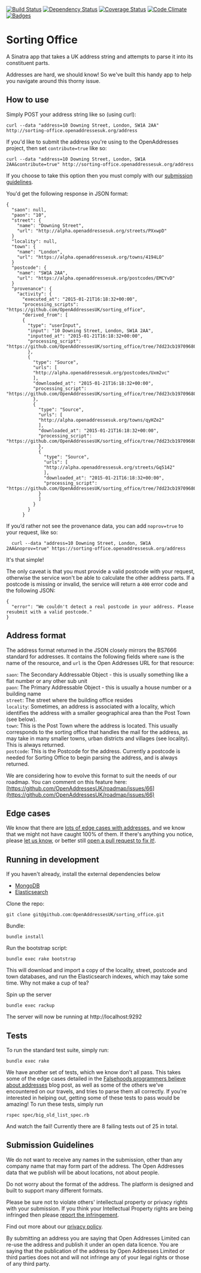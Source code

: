 [![Build Status](http://img.shields.io/travis/OpenAddressesUK/sorting_office.svg?style=flat-square)](https://travis-ci.org/OpenAddressesUK/sorting_office)
[![Dependency Status](http://img.shields.io/gemnasium/OpenAddressesUK/sorting_office.svg?style=flat-square)](https://gemnasium.com/OpenAddressesUK/sorting_office)
[![Coverage Status](http://img.shields.io/coveralls/OpenAddressesUK/sorting_office.svg?style=flat-square)](https://coveralls.io/r/OpenAddressesUK/sorting_office)
[![Code Climate](http://img.shields.io/codeclimate/github/OpenAddressesUK/sorting_office.svg?style=flat-square)](https://codeclimate.com/github/OpenAddressesUK/sorting_office)
[![Badges](http://img.shields.io/:badges-5/5-ff6799.svg?style=flat-square)](https://github.com/badges/badgerbadgerbadger)

# Sorting Office

A Sinatra app that takes a UK address string and attempts to parse it into its constituent parts.

Addresses are hard, we should know! So we've built this handy app to help you navigate around this thorny issue.

## How to use

Simply POST your address string like so (using curl):

    curl --data "address=10 Downing Street, London, SW1A 2AA" http://sorting-office.openaddressesuk.org/address

If you'd like to submit the address you're using to the OpenAddresses project, then set `contribute=true` like so:

    curl --data "address=10 Downing Street, London, SW1A 2AA&contribute=true" http://sorting-office.openaddressesuk.org/address

If you choose to take this option then you must comply with our <a href='#subguidelines'>submission guidelines</a>.

You'd get the following response in JSON format:

    {
      "saon": null,
      "paon": "10",
      "street": {
        "name": "Downing Street",
        "url": "http://alpha.openaddressesuk.org/streets/PXxwpD"
      }
      "locality": null,
      "town": {
        "name": "London",
        "url": "https://alpha.openaddressesuk.org/towns/4194LO"
      }
      "postcode": {
        "name": "SW1A 2AA",
        "url": "https://alpha.openaddressesuk.org/postcodes/EMCYvD"
      }
      "provenance": {
        "activity": {
          "executed_at": "2015-01-21T16:18:32+00:00",
          "processing_scripts": "https://github.com/OpenAddressesUK/sorting_office",
          "derived_from": [
          {
            "type": "userInput",
            "input": "10 Downing Street, London, SW1A 2AA",
            "inputted_at": "2015-01-21T16:18:32+00:00",
            "processing_script": "https://github.com/OpenAddressesUK/sorting_office/tree/7dd23cb19709680646a20dddfeb18b53ea4346e2/lib/sorting_office/address.rb"
            },
            {
              "type": "Source",
              "urls": [
              "http://alpha.openaddressesuk.org/postcodes/Uxm2vc"
              ],
              "downloaded_at": "2015-01-21T16:18:32+00:00",
              "processing_script": "https://github.com/OpenAddressesUK/sorting_office/tree/7dd23cb19709680646a20dddfeb18b53ea4346e2/lib/models/postcode.rb"
              },
              {
                "type": "Source",
                "urls": [
                "http://alpha.openaddressesuk.org/towns/qyHZe2"
                ],
                "downloaded_at": "2015-01-21T16:18:32+00:00",
                "processing_script": "https://github.com/OpenAddressesUK/sorting_office/tree/7dd23cb19709680646a20dddfeb18b53ea4346e2/lib/models/town.rb"
                },
                {
                  "type": "Source",
                  "urls": [
                  "http://alpha.openaddressesuk.org/streets/Gq5142"
                  ],
                  "downloaded_at": "2015-01-21T16:18:32+00:00",
                  "processing_script": "https://github.com/OpenAddressesUK/sorting_office/tree/7dd23cb19709680646a20dddfeb18b53ea4346e2/lib/models/street.rb"
                }
                ]
              }
            }
          }

If you’d rather not see the provenance data, you can add `noprov=true` to your request, like so:

      curl --data "address=10 Downing Street, London, SW1A 2AA&noprov=true" https://sorting-office.openaddressesuk.org/address

It's that simple!

The only caveat is that you must provide a valid postcode with your request, otherwise the service won't be able to calculate the other address parts. If a postcode is missing or invalid, the service will return a `400` error code and the following JSON:

    {
      "error": "We couldn't detect a real postcode in your address. Please resubmit with a valid postcode."
    }

## Address format

The address format returned in the JSON closely mirrors the BS7666 standard for addresses. It contains the following fields where `name` is the name of the resource, and `url` is the Open Addresses URL for that resource:

`saon`: The Secondary Addressable Object - this is usually something like a flat number or any other sub unit <br>
`paon`: The Primary Addressable Object - this is usually a house number or a building name <br>
`street`: The street where the building office resides <br>
`locality`: Sometimes, an address is associated with a locality, which identifies the address with a smaller geographical area than the Post Town (see below). <br>
`town`: This is the Post Town where the address is located. This usually corresponds to the sorting office that handles the mail for the address, as may take in many smaller towns, urban districts and villages (see locality). This is always returned. <br>
`postcode`: This is the Postcode for the address. Currently a postcode is needed for Sorting Office to begin parsing the address, and is always returned. <br>

We are considering how to evolve this format to suit the needs of our roadmap. You can comment on this feature here: [https://github.com/OpenAddressesUK/roadmap/issues/66](https://github.com/OpenAddressesUK/roadmap/issues/66)

## Edge cases

We know that there are [lots of edge cases with addresses](https://www.mjt.me.uk/posts/falsehoods-programmers-believe-about-addresses/), and we know that we might not have caught 100% of them. If there's anything you notice, please [let us know](https://github.com/OpenAddressesUK/sorting_office/issues), or better still [open a pull request to fix it!](https://github.com/OpenAddressesUK/sorting_office/pulls).

## Running in development

If you haven't already, install the external dependencies below

  * [MongoDB](http://docs.mongodb.org/manual/installation/)
  * [Elasticsearch](http://www.elasticsearch.org/guide/en/elasticsearch/guide/current/_installing_elasticsearch.html)

Clone the repo:

    git clone git@github.com:OpenAddressesUK/sorting_office.git

Bundle:

    bundle install

Run the bootstrap script:

    bundle exec rake bootstrap

This will download and import a copy of the locality, street, postcode and town databases, and run the Elasticsearch indexes, which may take some time. Why not make a cup of tea?

Spin up the server

    bundle exec rackup

The server will now be running at http://localhost:9292

## Tests

To run the standard test suite, simply run:

    bundle exec rake

We have another set of tests, which we know don't all pass. This takes some of the edge cases detailed in the [Falsehoods programmers believe about addresses](https://www.mjt.me.uk/posts/falsehoods-programmers-believe-about-addresses/) blog post, as well as some of the others we've encountered on our travels, and tries to parse them all correctly. If you're interested in helping out, getting some of these tests to pass would be amazing! To run these tests, simply run

    rspec spec/big_old_list_spec.rb

And watch the fail! Currently there are 8 failing tests out of 25 in total.

<h2 id='subguidelines'>Submission Guidelines</h2>

We do not want to receive any names in the submission, other than any company name that may form part of the address. The Open Addresses data that we publish will be about locations, not about people.

Do not worry about the format of the address. The platform is designed and built to support many different formats.

Please be sure not to violate others' intellectual property or privacy rights with your submission. If you think your Intellectual Property rights are being infringed then please [report the infringement](https://openaddressesuk.org/about/reportaninfringement).

Find out more about our [privacy policy](https://openaddressesuk.org/about/data/privacy).

By submitting an address you are saying that Open Addresses Limited can re-use the address and publish it under an open data licence. You are saying that the publication of the address by Open Addresses Limited or third parties does not and will not infringe any of your legal rights or those of any third party.
